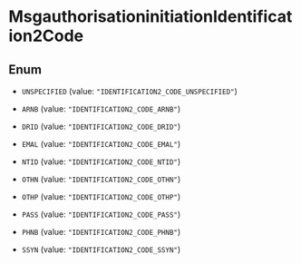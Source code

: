 

# MsgauthorisationinitiationIdentification2Code

## Enum


* `UNSPECIFIED` (value: `"IDENTIFICATION2_CODE_UNSPECIFIED"`)

* `ARNB` (value: `"IDENTIFICATION2_CODE_ARNB"`)

* `DRID` (value: `"IDENTIFICATION2_CODE_DRID"`)

* `EMAL` (value: `"IDENTIFICATION2_CODE_EMAL"`)

* `NTID` (value: `"IDENTIFICATION2_CODE_NTID"`)

* `OTHN` (value: `"IDENTIFICATION2_CODE_OTHN"`)

* `OTHP` (value: `"IDENTIFICATION2_CODE_OTHP"`)

* `PASS` (value: `"IDENTIFICATION2_CODE_PASS"`)

* `PHNB` (value: `"IDENTIFICATION2_CODE_PHNB"`)

* `SSYN` (value: `"IDENTIFICATION2_CODE_SSYN"`)



